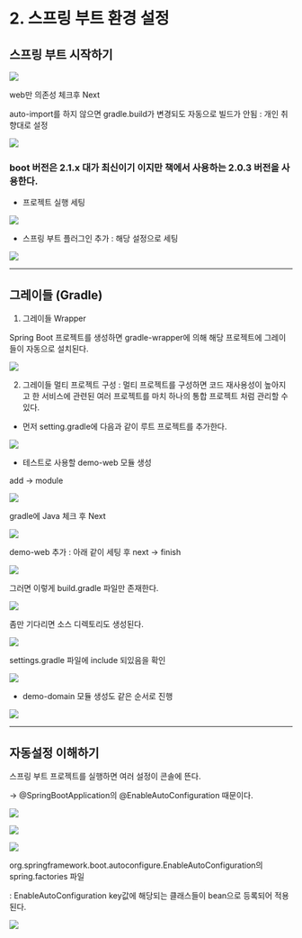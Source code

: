 # 2. 스프링 부트 환경 설정

## 스프링 부트 시작하기

![](02_01.png)

web만 의존성 체크후 Next

auto-import를 하지 않으면 gradle.build가 변경되도 자동으로 빌드가 안됨 : 개인 취향대로 설정

![](02_02.png)

### boot 버전은 2.1.x 대가 최신이기 이지만 책에서 사용하는 2.0.3 버전을 사용한다.

- 프로젝트 실행 세팅

![](02_03.png)

- 스프링 부트 플러그인 추가 : 해당 설정으로 세팅

![](02_04.png)

---

## 그레이들 (Gradle)

1. 그레이들 Wrapper

Spring Boot 프로젝트를 생성하면 gradle-wrapper에 의해 해당 프로젝트에 그레이들이 자동으로 설치된다.

![](02_05.png)

2. 그레이들 멀티 프로젝트 구성
: 멀티 프로젝트를 구성하면 코드 재사용성이 높아지고 한 서비스에 관련된 여러 프로젝트를 마치 하나의 통합 프로젝트 처럼 관리할 수 있다.

- 먼저 setting.gradle에 다음과 같이 루트 프로젝트를 추가한다.

![](02_06.png)

- 테스트로 사용할 demo-web 모듈 생성

add &rarr; module

![](02_07.png)

gradle에 Java 체크 후 Next

![](02_08.png)

demo-web 추가 : 아래 같이 세팅 후 next &rarr; finish

![](02_09.png)

그러면 이렇게 build.gradle 파일만 존재한다.

![](02_10.png)

좀만 기다리면 소스 디렉토리도 생성된다.

![](02_11.png)

settings.gradle 파일에 include 되있음을 확인

![](02_12.png)

- demo-domain 모듈 생성도 같은 순서로 진행

![](02_13.png)


---

## 자동설정 이해하기

스프링 부트 프로젝트를 실행하면 여러 설정이 콘솔에 뜬다.

&rarr; @SpringBootApplication의 @EnableAutoConfiguration 때문이다.

![](02_14.png)

![](02_15.png)

![](02_16.png)

org.springframework.boot.autoconfigure.EnableAutoConfiguration의 spring.factories 파일

: EnableAutoConfiguration key값에 해당되는 클래스들이 bean으로 등록되어 적용된다.


![](02_17.png)